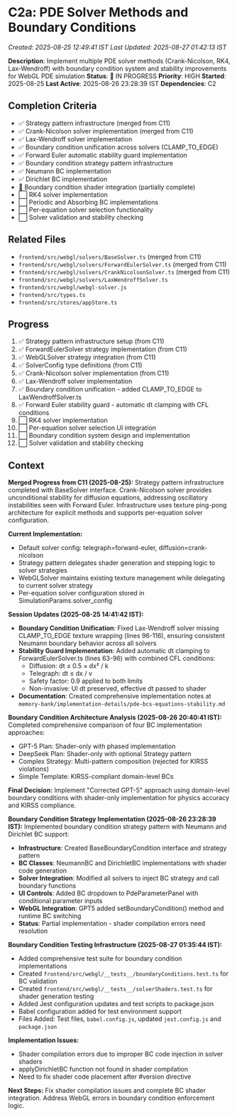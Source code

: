 # C2a: PDE Solver Methods and Boundary Conditions
*Created: 2025-08-25 12:49:41 IST*
*Last Updated: 2025-08-27 01:42:13 IST*

**Description**: Implement multiple PDE solver methods (Crank-Nicolson, RK4, Lax-Wendroff) with boundary condition system and stability improvements for WebGL PDE simulation
**Status**: 🔄 IN PROGRESS **Priority**: HIGH
**Started**: 2025-08-25
**Last Active**: 2025-08-26 23:28:39 IST
**Dependencies**: C2

## Completion Criteria
- ✅ Strategy pattern infrastructure (merged from C11)
- ✅ Crank-Nicolson solver implementation (merged from C11)
- ✅ Lax-Wendroff solver implementation
- ✅ Boundary condition unification across solvers (CLAMP_TO_EDGE)
- ✅ Forward Euler automatic stability guard implementation
- ✅ Boundary condition strategy pattern infrastructure
- ✅ Neumann BC implementation
- ✅ Dirichlet BC implementation 
- 🔄 Boundary condition shader integration (partially complete)
- ⬜ RK4 solver implementation
- ⬜ Periodic and Absorbing BC implementations
- ⬜ Per-equation solver selection functionality
- ⬜ Solver validation and stability checking

## Related Files
- `frontend/src/webgl/solvers/BaseSolver.ts` (merged from C11)
- `frontend/src/webgl/solvers/ForwardEulerSolver.ts` (merged from C11)
- `frontend/src/webgl/solvers/CrankNicolsonSolver.ts` (merged from C11)
- `frontend/src/webgl/solvers/LaxWendroffSolver.ts`
- `frontend/src/webgl/webgl-solver.js`
- `frontend/src/types.ts`
- `frontend/src/stores/appStore.ts`

## Progress
1. ✅ Strategy pattern infrastructure setup (from C11)
2. ✅ ForwardEulerSolver strategy implementation (from C11)
3. ✅ WebGLSolver strategy integration (from C11)
4. ✅ SolverConfig type definitions (from C11)
5. ✅ Crank-Nicolson solver implementation (from C11)
6. ✅ Lax-Wendroff solver implementation
7. ✅ Boundary condition unification - added CLAMP_TO_EDGE to LaxWendroffSolver.ts
8. ✅ Forward Euler stability guard - automatic dt clamping with CFL conditions
9. ⬜ RK4 solver implementation
10. ⬜ Per-equation solver selection UI integration
11. ⬜ Boundary condition system design and implementation
12. ⬜ Solver validation and stability checking

## Context
**Merged Progress from C11 (2025-08-25):**
Strategy pattern infrastructure completed with BaseSolver interface. Crank-Nicolson solver provides unconditional stability for diffusion equations, addressing oscillatory instabilities seen with Forward Euler. Infrastructure uses texture ping-pong architecture for explicit methods and supports per-equation solver configuration.

**Current Implementation:**
- Default solver config: telegraph=forward-euler, diffusion=crank-nicolson
- Strategy pattern delegates shader generation and stepping logic to solver strategies
- WebGLSolver maintains existing texture management while delegating to current solver strategy
- Per-equation solver configuration stored in SimulationParams.solver_config

**Session Updates (2025-08-25 14:41:42 IST):**
- **Boundary Condition Unification**: Fixed Lax-Wendroff solver missing CLAMP_TO_EDGE texture wrapping (lines 96-116), ensuring consistent Neumann boundary behavior across all solvers
- **Stability Guard Implementation**: Added automatic dt clamping to ForwardEulerSolver.ts (lines 63-96) with combined CFL conditions:
  - Diffusion: dt ≤ 0.5 × dx² / k
  - Telegraph: dt ≤ dx / v  
  - Safety factor: 0.9 applied to both limits
  - Non-invasive: UI dt preserved, effective dt passed to shader
- **Documentation**: Created comprehensive implementation notes at `memory-bank/implementation-details/pde-bcs-equations-stability.md`

**Boundary Condition Architecture Analysis (2025-08-26 20:40:41 IST):**
Completed comprehensive comparison of four BC implementation approaches:
- GPT-5 Plan: Shader-only with phased implementation
- DeepSeek Plan: Shader-only with optional Strategy pattern
- Complex Strategy: Multi-pattern composition (rejected for KIRSS violations)
- Simple Template: KIRSS-compliant domain-level BCs

**Final Decision:** Implement "Corrected GPT-5" approach using domain-level boundary conditions with shader-only implementation for physics accuracy and KIRSS compliance.

**Boundary Condition Strategy Implementation (2025-08-26 23:28:39 IST):**
Implemented boundary condition strategy pattern with Neumann and Dirichlet BC support:
- **Infrastructure**: Created BaseBoundaryCondition interface and strategy pattern
- **BC Classes**: NeumannBC and DirichletBC implementations with shader code generation
- **Solver Integration**: Modified all solvers to inject BC strategy and call boundary functions
- **UI Controls**: Added BC dropdown to PdeParameterPanel with conditional parameter inputs
- **WebGL Integration**: GPT5 added setBoundaryCondition() method and runtime BC switching
- **Status**: Partial implementation - shader compilation errors need resolution

**Boundary Condition Testing Infrastructure (2025-08-27 01:35:44 IST):**
- Added comprehensive test suite for boundary condition implementations
- Created `frontend/src/webgl/__tests__/boundaryConditions.test.ts` for BC validation
- Created `frontend/src/webgl/__tests__/solverShaders.test.ts` for shader generation testing
- Added Jest configuration updates and test scripts to package.json
- Babel configuration added for test environment support
- Files Added: Test files, `babel.config.js`, updated `jest.config.js` and `package.json`

**Implementation Issues:**
- Shader compilation errors due to improper BC code injection in solver shaders
- applyDirichletBC function not found in shader compilation
- Need to fix shader code placement after #version directive

**Next Steps:**
Fix shader compilation issues and complete BC shader integration. Address WebGL errors in boundary condition enforcement logic.
